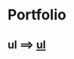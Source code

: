 # Portfolio
## ul ==> [ul](https://www.figma.com/file/bVtV3L7mwS7XHO3C0hodjE/Portfolio-(Community)?type=design&node-id=0-1&mode=design&t=dN8swisHLpZaBAkg-0)
